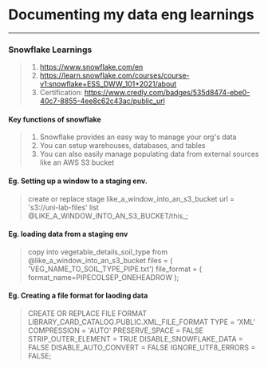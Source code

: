 # Documenting my data eng learnings
___
### Snowflake Learnings 
> 1) https://www.snowflake.com/en
> 2) https://learn.snowflake.com/courses/course-v1:snowflake+ESS_DWW_101+2021/about
> 3) Certification: https://www.credly.com/badges/535d8474-ebe0-40c7-8855-4ee8c62c43ac/public_url

#### Key functions of snowflake
> 1) Snowflake provides an easy way to manage your org's data
> 2) You can setup warehouses, databases, and tables
> 3) You can also easily manage populating data from external sources like an AWS S3 bucket 


#### Eg. Setting up a window to a staging env.  
> create or replace stage like_a_window_into_an_s3_bucket url = 's3://uni-lab-files'
> list @LIKE_A_WINDOW_INTO_AN_S3_BUCKET/this_;

#### Eg. loading data from a staging env
> copy into vegetable_details_soil_type
> from @like_a_window_into_an_s3_bucket
> files = ( 'VEG_NAME_TO_SOIL_TYPE_PIPE.txt')
> file_format = ( format_name=PIPECOLSEP_ONEHEADROW );

#### Eg. Creating a file format for laoding data
> CREATE OR REPLACE FILE FORMAT LIBRARY_CARD_CATALOG.PUBLIC.XML_FILE_FORMAT 
> TYPE = 'XML' 
> COMPRESSION = 'AUTO' 
> PRESERVE_SPACE = FALSE 
> STRIP_OUTER_ELEMENT = TRUE 
> DISABLE_SNOWFLAKE_DATA = FALSE 
> DISABLE_AUTO_CONVERT = FALSE 
> IGNORE_UTF8_ERRORS = FALSE; 
  
